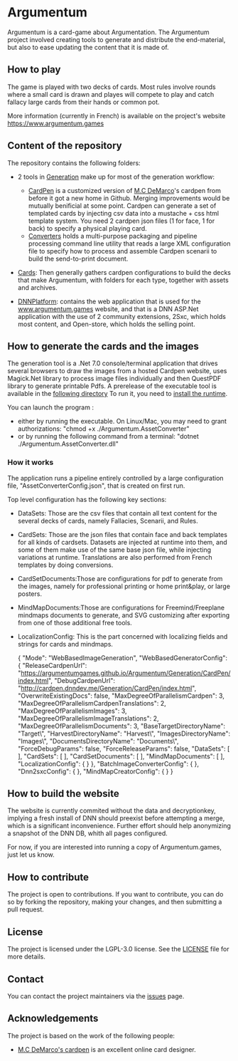 # Argumentum

Argumentum is a card-game about Argumentation. The Argumentum project involved creating tools to generate and distribute the end-material, but also to ease updating the content that it is made of.

## How to play

The game is played with two decks of cards. Most rules involve rounds where a small card is drawn and playes will compete to play and catch fallacy large cards from their hands or common pot.

More information (currently in French) is available on the project's website https://www.argumentum.games


## Content of the repository

The repository contains the following folders:

*  2 tools in [Generation](/Generation) make up for most of the generation workflow:
    * [CardPen](/Generation/CardPen/index.html) is a customized version of [M.C DeMarco](https://github.com/mcdemarco/)'s cardpen from before it got a new home in Github. Merging improvements would be mutually benificial at some point.
	Cardpen can generate a set of templated cards by injecting csv data into a mustache + css html template system.
	You need 2 cardpen json files (1 for face, 1 for back) to specify a physical playing card.
	* [Converters](/Generation/Converters) holds a multi-purpose packaging and pipeline processing command line utility that reads a large XML configuration file to specify how to process and assemble Cardpen scenarii to build the send-to-print document. 
* [Cards](/Cards): Then generally gathers cardpen configurations to build the decks that make Argumentum, with folders for each type, together with assets and archives.
	
* [DNNPlatform](/DNNPlatform): contains the web application that is used for the www.argumentum.games website, and that is a DNN ASP.Net application with the use of 2 community extensions, 2Sxc, which holds most content, and Open-store, which holds the selling point.  

## How to generate the cards and the images

The generation tool is a .Net 7.0 console/terminal application that drives several browsers to draw the images from a hosted Cardpen website, uses Magick.Net library to process image files individually and then QuestPDF library to generate printable Pdfs.
A prerelease of the executable tool is available in the [following directory](https://github.com/ArgumentumGames/Argumentum/tree/master/Generation/Converters/Argumentum.AssetConverter/Published/v1.3)
To run it, you need to [install the runtime](https://dotnet.microsoft.com/download/dotnet/7.0/runtime).

You can launch the program :

- either by running the executable. On Linux/Mac, you may need to grant authorizations: "chmod +x ./Argumentum.AssetConverter"
- or by running the following command from a terminal: "dotnet ./Argumentum.AssetConverter.dll"

### How it works

The application runs a pipeline entirely controlled by a large configuration file, "AssetConverterConfig.json", that is created on first run.

Top level configuration has the following key sections:

- DataSets: Those are the csv files that contain all text content for the several decks of cards, namely Fallacies, Scenarii, and Rules.
- CardSets: Those are the json files that contain face and back templates for all kinds of cardsets. Datasets are injected at runtime into them, and some of them make use of the same base json file, while injecting variations at runtime. Translations are also performed from French templates by doing conversions.
- CardSetDocuments:Those are configurations for pdf to generate from the images, namely for professional printing or home print&play, or large posters.
- MindMapDocuments:Those are configurations for Freemind/Freeplane mindmaps documents to generate, and SVG customizing after exporting from one of those additional free tools.
- LocalizationConfig: This is the part concerned with localizing fields and strings for cards and mindmaps.


	{
	"Mode": "WebBasedImageGeneration",
	"WebBasedGeneratorConfig": {
		"ReleaseCardpenUrl": "https://argumentumgames.github.io/Argumentum/Generation/CardPen/index.html",
		"DebugCardpenUrl": "http://cardpen.dnndev.me/Generation/CardPen/index.html",
		"OverwriteExistingDocs": false,
		"MaxDegreeOfParallelismCardpen": 3,
		"MaxDegreeOfParallelismCardpenTranslations": 2,
		"MaxDegreeOfParallelismImages": 3,
		"MaxDegreeOfParallelismImageTranslations": 2,
		"MaxDegreeOfParallelismDocuments": 3,
		"BaseTargetDirectoryName": "Target\\",
		"HarvestDirectoryName": "Harvest\\",
		"ImagesDirectoryName": "Images\\",
		"DocumentsDirectoryName": "Documents\\",
		"ForceDebugParams": false,
		"ForceReleaseParams": false,
		"DataSets": [
		],
		"CardSets": [
		],
		"CardSetDocuments": [
		],
		"MindMapDocuments": [
		],
		"LocalizationConfig": {
		}
	},
	"BatchImageConverterConfig": {
	},
	"Dnn2sxcConfig": {
	},
	"MindMapCreatorConfig": {
	}
	}


## How to build the website

The website is currently commited without the data and decryptionkey, implying a fresh install of DNN should preexist before attempting a merge, which is a significant inconvenience. Further effort should help anonymizing a snapshot of the DNN DB, whith all pages configured.

For now, if you are interested into running a copy of Argumentum.games, just let us know.

## How to contribute

The project is open to contributions. If you want to contribute, you can do so by forking the repository, making your changes, and then submitting a pull request.

## License

The project is licensed under the LGPL-3.0 license. See the [LICENSE](/LICENSE) file for more details.

## Contact

You can contact the project maintainers via the [issues](/issues) page.

## Acknowledgements

The project is based on the work of the following people:

* [M.C DeMarco's cardpen](https://github.com/mcdemarco/cardpen) is an excellent online card designer.


